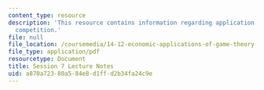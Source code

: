 ```yaml
---
content_type: resource
description: 'This resource contains information regarding application: imperfect
  competition.'
file: null
file_location: /coursemedia/14-12-economic-applications-of-game-theory-fall-2012/a870a72380a584e8d1ffd2b34fa24c9e_MIT14_12F12_chapter7.pdf
file_type: application/pdf
resourcetype: Document
title: Session 7 Lecture Notes
uid: a870a723-80a5-84e8-d1ff-d2b34fa24c9e
---
```

